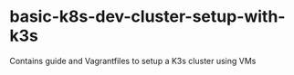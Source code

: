 # basic-k8s-dev-cluster-setup-with-k3s
Contains guide and Vagrantfiles to setup a K3s cluster using VMs
